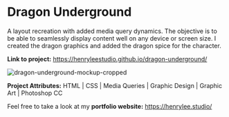 # Dragon Underground

A layout recreation with added media query dynamics. The objective is to be able to seamlessly display content well on any device or screen size. I created the dragon graphics and added the dragon spice for the character.

**Link to project:** https://henryleestudio.github.io/dragon-underground/

![dragon-underground-mockup-cropped](https://user-images.githubusercontent.com/101936420/164996654-33485bac-a2cd-48bf-84c4-fd5f80c065a4.png)

**Project Attributes:** HTML | CSS | Media Queries | Graphic Design | Graphic Art | Photoshop CC

Feel free to take a look at my **portfolio website:** https://henrylee.studio/
